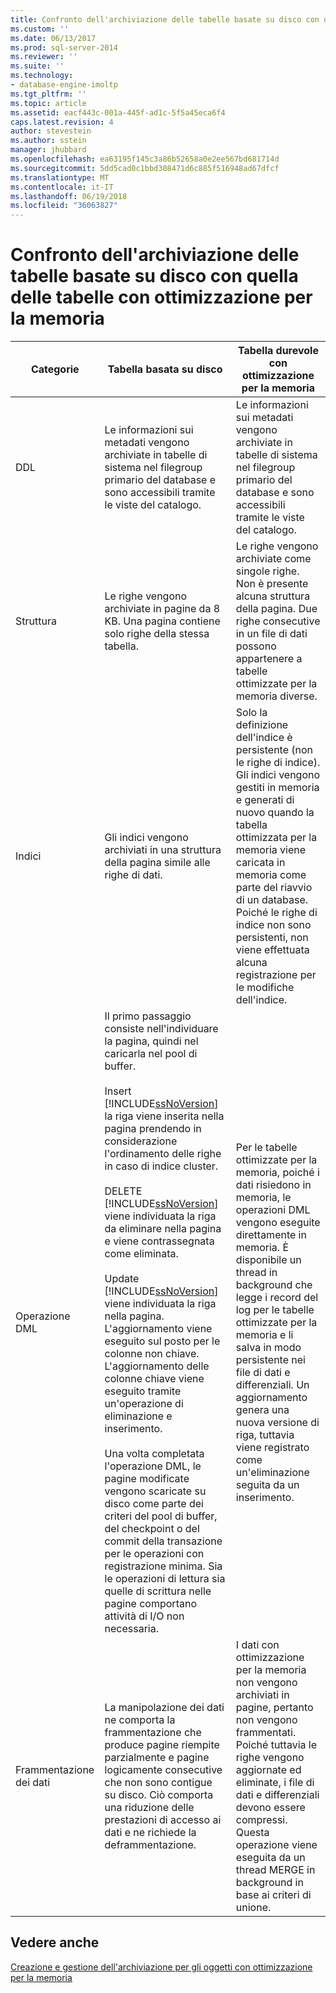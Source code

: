 ```yaml
---
title: Confronto dell'archiviazione delle tabelle basate su disco con quella delle tabelle con ottimizzazione per la memoria | Microsoft Docs
ms.custom: ''
ms.date: 06/13/2017
ms.prod: sql-server-2014
ms.reviewer: ''
ms.suite: ''
ms.technology:
- database-engine-imoltp
ms.tgt_pltfrm: ''
ms.topic: article
ms.assetid: eacf443c-001a-445f-ad1c-5f5a45eca6f4
caps.latest.revision: 4
author: stevestein
ms.author: sstein
manager: jhubbard
ms.openlocfilehash: ea63195f145c3a86b52658a0e2ee567bd681714d
ms.sourcegitcommit: 5dd5cad0c1bbd308471d6c885f516948ad67dfcf
ms.translationtype: MT
ms.contentlocale: it-IT
ms.lasthandoff: 06/19/2018
ms.locfileid: "36063827"
---
```

# <a name="comparing-disk-based-table-storage-to-memory-optimized-table-storage"></a>Confronto dell'archiviazione delle tabelle basate su disco con quella delle tabelle con ottimizzazione per la memoria
  
  
|Categorie|Tabella basata su disco|Tabella durevole con ottimizzazione per la memoria|  
|----------------|-----------------------|-------------------------------------|  
|DDL|Le informazioni sui metadati vengono archiviate in tabelle di sistema nel filegroup primario del database e sono accessibili tramite le viste del catalogo.|Le informazioni sui metadati vengono archiviate in tabelle di sistema nel filegroup primario del database e sono accessibili tramite le viste del catalogo.|  
|Struttura|Le righe vengono archiviate in pagine da 8 KB. Una pagina contiene solo righe della stessa tabella.|Le righe vengono archiviate come singole righe. Non è presente alcuna struttura della pagina. Due righe consecutive in un file di dati possono appartenere a tabelle ottimizzate per la memoria diverse.|  
|Indici|Gli indici vengono archiviati in una struttura della pagina simile alle righe di dati.|Solo la definizione dell'indice è persistente (non le righe di indice). Gli indici vengono gestiti in memoria e generati di nuovo quando la tabella ottimizzata per la memoria viene caricata in memoria come parte del riavvio di un database. Poiché le righe di indice non sono persistenti, non viene effettuata alcuna registrazione per le modifiche dell'indice.|  
|Operazione DML|Il primo passaggio consiste nell'individuare la pagina, quindi nel caricarla nel pool di buffer.<br /><br /> Insert<br /> [!INCLUDE[ssNoVersion](../../includes/ssnoversion-md.md)] la riga viene inserita nella pagina prendendo in considerazione l'ordinamento delle righe in caso di indice cluster.<br /><br /> DELETE<br /> [!INCLUDE[ssNoVersion](../../includes/ssnoversion-md.md)] viene individuata la riga da eliminare nella pagina e viene contrassegnata come eliminata.<br /><br /> Update<br /> [!INCLUDE[ssNoVersion](../../includes/ssnoversion-md.md)] viene individuata la riga nella pagina. L'aggiornamento viene eseguito sul posto per le colonne non chiave. L'aggiornamento delle colonne chiave viene eseguito tramite un'operazione di eliminazione e inserimento.<br /><br /> Una volta completata l'operazione DML, le pagine modificate vengono scaricate su disco come parte dei criteri del pool di buffer, del checkpoint o del commit della transazione per le operazioni con registrazione minima. Sia le operazioni di lettura sia quelle di scrittura nelle pagine comportano attività di I/O non necessaria.|Per le tabelle ottimizzate per la memoria, poiché i dati risiedono in memoria, le operazioni DML vengono eseguite direttamente in memoria. È disponibile un thread in background che legge i record del log per le tabelle ottimizzate per la memoria e li salva in modo persistente nei file di dati e differenziali. Un aggiornamento genera una nuova versione di riga, tuttavia viene registrato come un'eliminazione seguita da un inserimento.|  
|Frammentazione dei dati|La manipolazione dei dati ne comporta la frammentazione che produce pagine riempite parzialmente e pagine logicamente consecutive che non sono contigue su disco. Ciò comporta una riduzione delle prestazioni di accesso ai dati e ne richiede la deframmentazione.|I dati con ottimizzazione per la memoria non vengono archiviati in pagine, pertanto non vengono frammentati. Poiché tuttavia le righe vengono aggiornate ed eliminate, i file di dati e differenziali devono essere compressi. Questa operazione viene eseguita da un thread MERGE in background in base ai criteri di unione.|  
  
## <a name="see-also"></a>Vedere anche  
 [Creazione e gestione dell'archiviazione per gli oggetti con ottimizzazione per la memoria](creating-and-managing-storage-for-memory-optimized-objects.md)  
  
  
